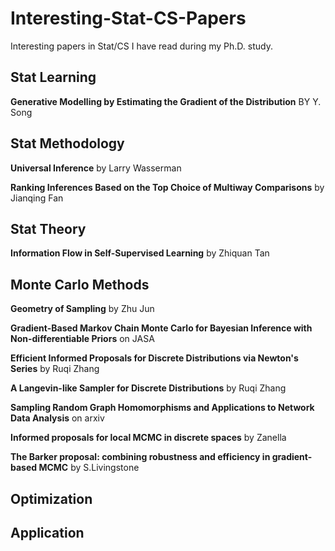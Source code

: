 # Interesting-Stat-CS-Papers
Interesting papers in Stat/CS I have read during my Ph.D. study.

## Stat Learning

**Generative Modelling by Estimating the Gradient of the Distribution** BY Y. Song

## Stat Methodology

**Universal Inference** by Larry Wasserman

**Ranking Inferences Based on the Top Choice of Multiway Comparisons** by Jianqing Fan

## Stat Theory

**Information Flow in Self-Supervised Learning** by Zhiquan Tan

## Monte Carlo Methods

**Geometry of Sampling** by Zhu Jun

**Gradient-Based Markov Chain Monte Carlo for Bayesian Inference with Non-differentiable Priors** on JASA 

**Efficient Informed Proposals for Discrete Distributions via Newton's Series** by Ruqi Zhang

**A Langevin-like Sampler for Discrete Distributions** by Ruqi Zhang

**Sampling Random Graph Homomorphisms and Applications to Network Data Analysis** on arxiv

**Informed proposals for local MCMC in discrete spaces** by Zanella

**The Barker proposal: combining robustness and efficiency in gradient-based MCMC** by S.Livingstone

## Optimization

## Application
